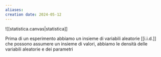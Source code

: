 ```yaml
---
aliases: 
creation date: 2024-05-12
---
```


![[statistica.canvas|statistica]]

Prima di un esperimento abbiamo un insieme di variabili aleatorie [[i.i.d.]] che possono assumere un insieme di valori, abbiamo le densità delle variabili aleatorie e dei parametri